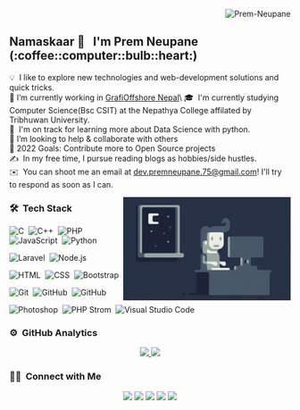 <p align="right"> <img src="https://komarev.com/ghpvc/?username=Prem-Neupane&label=Views&color=blue&style=plastic" alt="Prem-Neupane" /> </p>
<h2> Namaskaar 🙏&nbsp;&nbsp; I'm Prem Neupane (:coffee::computer::bulb::heart:)</h2>

💡 &nbsp;I like to explore new technologies and web-development solutions and quick tricks.\
🔭 I’m currently working in [GrafiOffshore Nepal]([http://grafioh.com/](https://grafioffshorenepal.com/))\
🎓 &nbsp;I'm currently studying Computer Science(Bsc CSIT) at the Nepathya College affilated by Tribhuwan University.\
🌱 &nbsp;I'm on track for learning more about Data Science with python.\
👯 I’m looking to help & collaborate with others\
🥅 2022 Goals: Contribute more to Open Source projects\
✍️ &nbsp;In my free time, I pursue reading blogs as hobbies/side hustles.\
✉️ &nbsp;You can shoot me an email at dev.premneupane.75@gmail.com! I'll try to respond as soon as I can.
<!-- 📄 &nbsp;Please have a look at my [Résumé](https://www.premneupane.com.np/resume.html) for more details about me. I'm open to feedback and suggestions! -->

<img alt="Night Coding" src="https://raw.githubusercontent.com/AVS1508/AVS1508/master/assets/Night-Coding.gif" align="right"/>

### 🛠 &nbsp;Tech Stack
![C](https://img.shields.io/badge/-C-05122A?style=flat&logo=C&logoColor=A8B9CC)&nbsp;
![C++](https://img.shields.io/badge/-C++-05122A?style=flat&logo=C%2B%2B&logoColor=00599C)&nbsp;
![PHP](https://img.shields.io/badge/-PHP-05122A?style=flat&logo=C%2B%2B&logoColor=00599C)&nbsp;
![JavaScript](https://img.shields.io/badge/-JavaScript-05122A?style=flat&logo=javascript)&nbsp;
![Python](https://img.shields.io/badge/-Python-05122A?style=flat&logo=python)&nbsp;
 
![Laravel](https://img.shields.io/badge/-Laravel-05122A?style=flat&logo=Laravel)&nbsp;
![Node.js](https://img.shields.io/badge/-Node.js-05122A?style=flat&logo=node.js)&nbsp;

![HTML](https://img.shields.io/badge/-HTML-05122A?style=flat&logo=HTML5)&nbsp;
![CSS](https://img.shields.io/badge/-CSS-05122A?style=flat&logo=CSS3&logoColor=1572B6)&nbsp;
![Bootstrap](https://img.shields.io/badge/-Bootstrap-05122A?style=flat&logo=bootstrap&logoColor=563D7C)&nbsp;

![Git](https://img.shields.io/badge/-Git-05122A?style=flat&logo=git)&nbsp;
![GitHub](https://img.shields.io/badge/-GitHub-05122A?style=flat&logo=github)&nbsp;
![GitHub](https://img.shields.io/badge/-BitBucket-05122A?style=flat&logo=bitbucket)&nbsp;

![Photoshop](https://img.shields.io/badge/-Photoshop-05122A?style=flat&logo=adobe-photoshop)&nbsp;
![PHP Strom](https://img.shields.io/badge/-PHPStrom-05122A?style=flat&logo=PhpStorm)&nbsp;
![Visual Studio Code](https://img.shields.io/badge/-Visual%20Studio%20Code-05122A?style=flat&logo=visual-studio-code&logoColor=007ACC)&nbsp;


### ⚙️ &nbsp;GitHub Analytics

<p align="center">
<a href="https://github.com/Prem-Neupane">
  <img height="160em" src="https://github-readme-stats-eight-theta.vercel.app/api?username=Prem-Neupane&show_icons=true&theme=algolia&include_all_commits=true&count_private=true"/>
  <img height="160em" src="https://github-readme-stats-eight-theta.vercel.app/api/top-langs/?username=Prem-Neupane&layout=compact&langs_count=8&theme=algolia"/>
</a>
</p>

### 🤝🏻 &nbsp;Connect with Me

<p align="center">
<a href="https://www.premneupane.com.np"><img src="https://img.shields.io/badge/-premneupane.com.np-3423A6?style=flat&logo=Google-Chrome&logoColor=white"/></a>
<a href="https://www.linkedin.com/in/prem-n-661301169/"><img src="https://img.shields.io/badge/-Prem%20Neupane-0077B5?style=flat&logo=Linkedin&logoColor=white"/></a>
<a href="mailto:dev.prem.75@gmail.com"><img src="https://img.shields.io/badge/-dev.premneupane75@gmail.com-D14836?style=flat&logo=Gmail&logoColor=white"/></a>
<a href="https://www.instagram.com/dev_prem75/"><img src="https://img.shields.io/badge/-@dev_prem75-E4405F?style=flat&logo=Instagram&logoColor=white"/></a>
<a href="https://www.facebook.com/premneupane.dev/"><img src="https://img.shields.io/badge/-@premneupane-1877F2?style=flat&logo=Facebook&logoColor=white"/></a>
</p>
